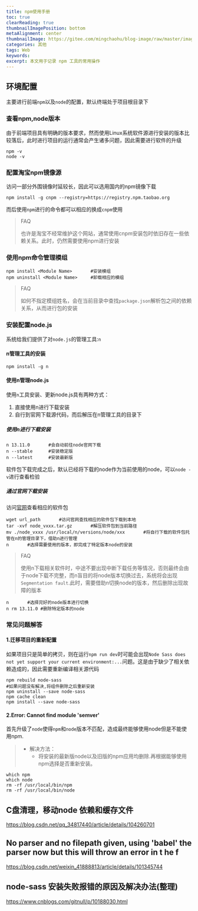 ```yaml
---
title: npm使用手册
toc: true
clearReading: true
thumbnailImagePosition: bottom
metaAlignment: center
thumbnailImage: https://gitee.com/mingchaohu/blog-image/raw/master/image/npm.png
categories: 其他
tags: Web
keywords:
excerpt: 本文用于记录 npm 工具的常用操作
---
```

## 环境配置

主要进行前端`npm`以及`node`的配置，默认终端处于项目根目录下

### 查看npm,node版本

由于前端项目具有明确的版本要求，然而使用Linux系统软件源进行安装的版本比较落后，此时进行项目的运行通常会产生诸多问题，因此需要进行软件的升级

```shell
npm -v
node -v
```

### 配置淘宝npm镜像源

访问一部分外围镜像时延较长，因此可以选用国内的npm镜像下载

```shell
npm install -g cnpm --registry=https://registry.npm.taobao.org
```

而后使用`npm`进行的命令都可以相应的换成`cnpm`使用

> FAQ
>
> 也许是淘宝不经常维护这个网站，通常使用cnpm安装包时依旧存在一些依赖关系。此时，仍然需要使用npm进行安装

### 使用npm命令管理模组

```shell
npm install <Module Name>		#安装模组
npm uninstall <Module Name>		#卸载相应的模组
```

> FAQ
>
> ​	如何不指定模组姓名，会在当前目录中查找`package.json`解析包之间的依赖关系，从而进行包的安装

### 安装配置node.js

系统给我们提供了对`node.js`的管理工具:`n`

#### n管理工具的安装

```shell
npm install -g n
```

#### 使用n管理node.js

使用`n`工具安装、更新node.js具有两种方式：

1. 直接使用n进行下载安装
2. 自行到官网下载源代码，而后解压在n管理工具的目录下

##### 使用n进行下载安装

```shell
n 13.11.0		#会自动前往node官网下载
n --stable		#安装稳定版
n --latest		#安装最新版
```

软件包下载完成之后，默认已经将下载的node作为当前使用的node，可以`node -v`进行查看检验

##### 通过官网下载安装

访问[官网](https://nodejs.org/dist/)查看相应的软件包

```shell
wget url_path		#访问官网查找相应的软件包下载到本地
tar -xvf node_vxxx.tar.gz		#解压软件包到当前路径
mv ./node_vxxx /usr/local/n/versions/node/xxx		#将自行下载的软件包托管在n的管理目录下，借助n进行管理
n		#选择需要使用的版本，即完成了特定版本node的安装
```

> FAQ
>
> 使用n下载相关软件时，中途不要出现中断下载任务等情况，否则最终会由于node下载不完整，而n盲目的将node版本切换过去，系统将会出现`Segmentation fault`.此时，需要借助n切换node的版本，然后删除出现故障的版本

```shell
n		#选择完好的node版本进行切换
n rm 13.11.0 #删除特定版本的node
```

### 常见问题解答

#### 1.迁移项目的重新配置

如果项目只是简单的拷贝，则在运行`npm run dev`时可能会出现`Node Sass does not yet support your current environment:...`问题。这是由于缺少了相关依赖造成的，因此需要重新编译相关源代码

```shell
npm rebuild node-sass
#如果问题没有解决,将组件删除之后重新安装
npm uninstall --save node-sass
npm cache clean
npm install --save node-sass
```

#### 2.Error: Cannot find module 'semver'

首先升级了`node`使得`npm`和`node`版本不匹配，造成最终能够使用node但是不能使用npm.

> - 解决方法：
>   - 将安装的最新版node以及旧版的npm应用均删除.再根据能够使用npm选择是否重新安装。

```shell
which npm
which node
rm -rf /usr/local/bin/npm
rm -rf /usr/local/bin/node
```

## C盘清理，移动node 依赖和缓存文件

https://blog.csdn.net/qq_34817440/article/details/104260701

## No parser and no filepath given, using 'babel' the parser now but this will throw an error in t he f
https://blog.csdn.net/weixin_41888813/article/details/101345744

## node-sass 安装失败报错的原因及解决办法(整理)
https://www.cnblogs.com/gitnull/p/10188030.html